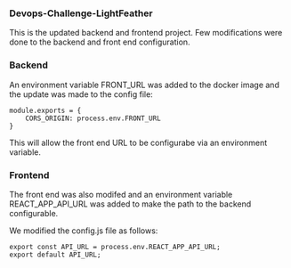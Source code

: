 ### **Devops-Challenge-LightFeather**
This is the updated backend and frontend project. Few modifications were done to the backend and front end configuration.

### **Backend**
An environment variable FRONT_URL was added to the docker image and the update was made to the config file:
```
module.exports = {
    CORS_ORIGIN: process.env.FRONT_URL
}
```
This will allow the front end URL to be configurabe via an environment variable.

### **Frontend**
The front end was also modifed and an environment variable REACT_APP_API_URL was added to make the path to the backend configurable.

We modified the config.js file as follows:
```
export const API_URL = process.env.REACT_APP_API_URL;
export default API_URL;
```
